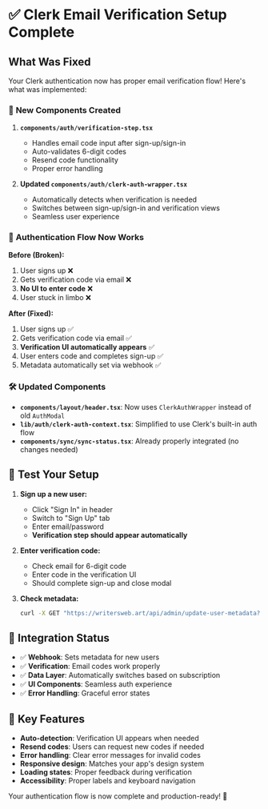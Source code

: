 # ✅ Clerk Email Verification Setup Complete

## What Was Fixed

Your Clerk authentication now has proper email verification flow! Here's what was implemented:

### 🔧 **New Components Created**

1. **`components/auth/verification-step.tsx`**
   - Handles email code input after sign-up/sign-in
   - Auto-validates 6-digit codes
   - Resend code functionality
   - Proper error handling

2. **Updated `components/auth/clerk-auth-wrapper.tsx`**
   - Automatically detects when verification is needed
   - Switches between sign-up/sign-in and verification views
   - Seamless user experience

### 🔄 **Authentication Flow Now Works**

**Before (Broken):**
1. User signs up ❌
2. Gets verification code via email ❌  
3. **No UI to enter code** ❌
4. User stuck in limbo ❌

**After (Fixed):**
1. User signs up ✅
2. Gets verification code via email ✅
3. **Verification UI automatically appears** ✅
4. User enters code and completes sign-up ✅
5. Metadata automatically set via webhook ✅

### 🛠️ **Updated Components**

- **`components/layout/header.tsx`**: Now uses `ClerkAuthWrapper` instead of old `AuthModal`
- **`lib/auth/clerk-auth-context.tsx`**: Simplified to use Clerk's built-in auth flow
- **`components/sync/sync-status.tsx`**: Already properly integrated (no changes needed)

## 🚀 **Test Your Setup**

1. **Sign up a new user:**
   - Click "Sign In" in header
   - Switch to "Sign Up" tab
   - Enter email/password
   - **Verification step should appear automatically**

2. **Enter verification code:**
   - Check email for 6-digit code
   - Enter code in the verification UI
   - Should complete sign-up and close modal

3. **Check metadata:**
   ```bash
   curl -X GET "https://writersweb.art/api/admin/update-user-metadata?userId=NEW_USER_ID"
   ```

## 🔗 **Integration Status**

- ✅ **Webhook**: Sets metadata for new users
- ✅ **Verification**: Email codes work properly  
- ✅ **Data Layer**: Automatically switches based on subscription
- ✅ **UI Components**: Seamless auth experience
- ✅ **Error Handling**: Graceful error states

## 📝 **Key Features**

- **Auto-detection**: Verification UI appears when needed
- **Resend codes**: Users can request new codes if needed
- **Error handling**: Clear error messages for invalid codes
- **Responsive design**: Matches your app's design system
- **Loading states**: Proper feedback during verification
- **Accessibility**: Proper labels and keyboard navigation

Your authentication flow is now complete and production-ready! 🎉 